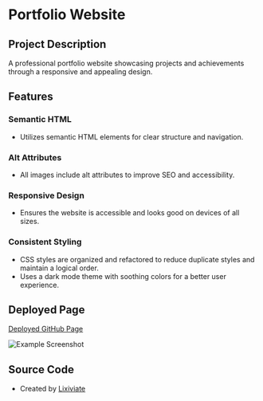 # Portfolio Website

## Project Description

A professional portfolio website showcasing projects and achievements through a responsive and appealing design.

## Features

### Semantic HTML

- Utilizes semantic HTML elements for clear structure and navigation.

### Alt Attributes

- All images include alt attributes to improve SEO and accessibility.

### Responsive Design

- Ensures the website is accessible and looks good on devices of all sizes.

### Consistent Styling

- CSS styles are organized and refactored to reduce duplicate styles and maintain a logical order.
- Uses a dark mode theme with soothing colors for a better user experience.

## Deployed Page

[Deployed GitHub Page](https://lixiviate.github.io/portfolio)

![Example Screenshot](./assets/images/portfolio-screenshot.png)

## Source Code

- Created by [Lixiviate](https://github.com/Lixiviate)
